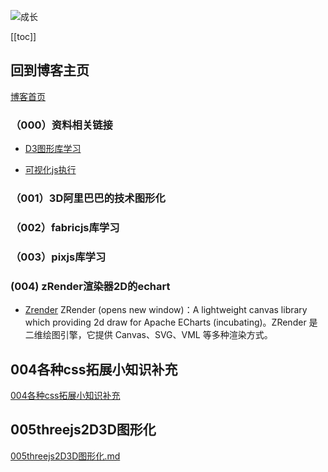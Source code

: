 ![成长](/images/home.png)

[[toc]]


## 回到博客主页
[博客首页](./../README.md)  

### （000）资料相关链接
- [D3图形库学习](https://observablehq.com/explore)

- [可视化js执行](https://pythontutor.com/visualize.html#mode=edit)
### （001）3D阿里巴巴的技术图形化

### （002）fabricjs库学习


### （003）pixjs库学习


### (004) zRender渲染器2D的echart
- [Zrender](https://ecomfe.github.io/zrender-doc/public/)
ZRender (opens new window)：A lightweight canvas library which providing 2d draw for Apache ECharts (incubating)。ZRender 是二维绘图引擎，它提供 Canvas、SVG、VML 等多种渲染方式。


## 004各种css拓展小知识补充
[004各种css拓展小知识补充](./004%E5%90%84%E7%A7%8Dcss%E6%8B%93%E5%B1%95%E5%B0%8F%E7%9F%A5%E8%AF%86%E8%A1%A5%E5%85%85.md)



## 005threejs2D3D图形化
[005threejs2D3D图形化.md](./005threejs2D3D%E5%9B%BE%E5%BD%A2%E5%8C%96.md)

